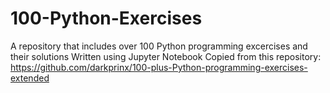# 100-Python-Exercises

A repository that includes over 100 Python programming excercises and their solutions
Written using Jupyter Notebook
Copied from this repository: https://github.com/darkprinx/100-plus-Python-programming-exercises-extended
